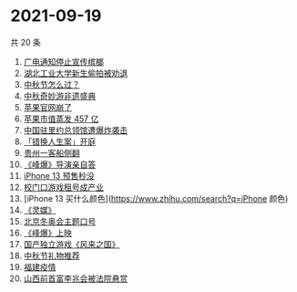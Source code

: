# 2021-09-19

共 20 条

<!-- BEGIN ZHIHUSEARCH -->
<!-- 最后更新时间 Sun Sep 19 2021 21:15:49 GMT+0800 (China Standard Time) -->
1. [广电通知停止宣传槟榔](https://www.zhihu.com/search?q=槟榔)
1. [湖北工业大学新生偷拍被劝退](https://www.zhihu.com/search?q=湖北工业大学)
1. [中秋节怎么过？](https://www.zhihu.com/search?q=中秋节怎么过)
1. [中秋奇妙游非遗盛典](https://www.zhihu.com/search?q=中秋奇妙游)
1. [苹果官网崩了](https://www.zhihu.com/search?q=苹果官网)
1. [苹果市值蒸发 457 亿](https://www.zhihu.com/search?q=苹果市值)
1. [中国驻里约总领馆遭爆炸袭击](https://www.zhihu.com/search?q=里约总领馆)
1. [「错换人生案」开庭](https://www.zhihu.com/search?q=错换人生案)
1. [贵州一客船侧翻](https://www.zhihu.com/search?q=贵州客船侧翻)
1. [《峰爆》导演亲自答](https://www.zhihu.com/search?q=峰爆)
1. [iPhone 13 预售秒没](https://www.zhihu.com/search?q=iPhone13)
1. [校门口游戏租号成产业](https://www.zhihu.com/search?q=租号)
1. [iPhone 13 买什么颜色](https://www.zhihu.com/search?q=iPhone 颜色)
1. [《灵媒》](https://www.zhihu.com/search?q=灵媒)
1. [北京冬奥会主题口号](https://www.zhihu.com/search?q=北京冬奥会)
1. [《峰爆》上映](https://www.zhihu.com/search?q=峰爆)
1. [国产独立游戏《风来之国》](https://www.zhihu.com/search?q=风来之国)
1. [中秋节礼物推荐](https://www.zhihu.com/search?q=中秋节礼物)
1. [福建疫情](https://www.zhihu.com/search?q=福建疫情)
1. [山西前首富李兆会被法院悬赏](https://www.zhihu.com/search?q=李兆会)
<!-- END ZHIHUSEARCH -->
